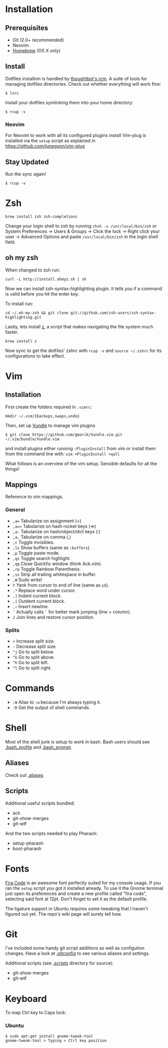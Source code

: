 Installation
============

Prerequisites
-------------

* Git (2.0+ recommended)
* Neovim
* [Homebrew](http://mxcl.github.com/homebrew/) (OS X only)

Install
------------

Dotfiles installion is handled by [thoughtbot's rcm](https://github.com/thoughtbot/rcm). A suite of tools for managing dotfiles directories. Check out whether everything will work fine:

``` bash-session
$ lsrc
```

Install your dotfiles symlinking them into your home directory:

``` bash-session
$ rcup -v
```

### Neovim
For Neovim to work with all its configured plugins install Vim-plug is installed via the `setup` script as explained in https://github.com/junegunn/vim-plug

Stay Updated
------------

Run the sync again!

``` bash-session
$ rcup -v
```

Zsh
===

```shell
brew install zsh zsh-completions
```

Change your login shell to zsh by running `chsh -s /usr/local/bin/zsh` or System
Preferences -> Users & Groups -> Click the lock -> Right click your user ->
Advanced Options and paste `/usr/local/bin/zsh` in the login shell field.

oh my zsh
---------

When changed to zsh run:

```shell
curl -L http://install.ohmyz.sh | sh
```

Now we can install zsh-syntax-highlighting plugin. It tells you if a command is
valid before you hit the enter key.

To install run:

```shell
cd ~/.oh-my-zsh && git clone git://github.com/zsh-users/zsh-syntax-highlighting.git
```

Lastly, lets install [z](https://github.com/rupa/z), a script that makes
navigating the file system much faster.

```shell
brew install z
```

Now sync to get the dotfiles' zshrc with `rcup -v` and `source ~/.zshrc` for its
configurations to take effect.

Vim
===

Installation
--------

First create the folders required in `.vimrc`:

```
mkdir ~/.vim/{backups,swaps,undo}
```

Then, set up [Vundle](https://github.com/gmarik/Vundle.vim) to manage vim plugins

`$ git clone https://github.com/gmarik/Vundle.vim.git ~/.vim/bundle/Vundle.vim`

and install plugins either running `:PluginInstall` from vim or install them from the command line with: `vim +PluginInstall +qall`

What follows is an overview of the vim setup. Sensible defaults for all the things!

Mappings
--------

Reference to vim mappings.


### General

* `,a=` Tabularize on assignment (=)
* `,a=>` Tabularize on hash rocket keys (=>)
* `,a:` Tabularize on hash/object/dict keys (:)
* `,a,` Tabularize on comma (,)
* `,c` Toggle invisibles.
* `,ls` Show buffers (same as `:buffers`).
* `,p` Toggle paste mode.
* `,qs` Toggle search highlight.
* `,qq` Close Quickfix window (think Ack.vim).
* `,rp` Toggle Rainbow Parenthesis.
* `,ss` Strip all trailing whitespace in buffer.
* `,W` Sudo write!
* `Y` Yank from cursor to end of line (same as `y$`).
* `,*` Replace word under cursor.
* `,]` Indent current block.
* `,[` Outdent current block.
* `,⏎` Insert newline.
* `'` Actually calls <code>`</code> for better mark jumping (line + column).
* `J` Join lines and restore cursor position.


### Splits

* `+` Increase split size.
* `-` Decrease split size.
* `^j` Go to split below.
* `^k` Go to split above.
* `^h` Go to split left.
* `^l` Go to split right.


Commands
========

* `:W` Alias to `:w` because I'm always typing it.
* `:R` Get the output of shell commands.


Shell
=====

Most of the shell junk is setup to work in bash. Bash users should
see [.bash_profile](https://github.com/sauloperez/dotfiles/blob/master/.bash_profile)
and [.bash_prompt](https://github.com/sauloperez/dotfiles/blob/master/.bash_prompt).


Aliases
-------

Check out [.aliases](https://github.com/sauloperez/dotfiles/blob/master/.aliases)


Scripts
-------

Additional useful scripts bundled:

* ack
* git-show-merges
* git-wtf

And the two scripts needed to play Pharaoh:

* setup-pharaoh
* boot-pharaoh

Fonts
=====

[Fira Code](https://github.com/tonsky/FiraCode) is an awesome font perfectly
suited for my console usage. If you ran the `setup` script you got it installed
already. To use it the Gnome terminal just open its preferences and create a new
profile called "fira code", selecting said font at 12pt. Don't forget to set it
as the default profile.

The ligature support in Ubuntu requires some tweaking that I haven't figured out
yet. The repo's wiki page will surely tell how.

Git
===

I've included some handy git script additions as well as configution changes.
Have a look at
[.gitconfig](https://github.com/sauloperez/dotfiles/blob/master/.gitconfig) to see
various aliases and settings.

Additional scripts (see [.scripts](https://github.com/sauloperez/dotfiles/tree/master/.scripts/) directory for source):

* git-show-merges
* git-wtf

Keyboard
========

To map Ctrl key to Caps lock:

### Ubuntu

```shell
$ sudo apt-get install gnome-tweak-tool
gnome-tweak-tool > Typing > Ctrl key position
```
